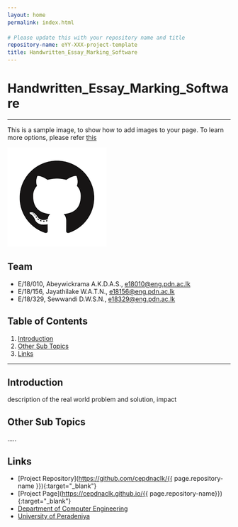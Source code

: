 ```yaml
---
layout: home
permalink: index.html

# Please update this with your repository name and title
repository-name: eYY-XXX-project-template
title: Handwritten_Essay_Marking_Software
---
```


[comment]: # "This is the standard layout for the project, but you can clean this and use your own template"

# Handwritten_Essay_Marking_Software

---

This is a sample image, to show how to add images to your page. To learn more options, please refer [this](https://projects.ce.pdn.ac.lk/docs/faq/how-to-add-an-image/)

![Sample Image](./images/sample.png)


## Team
-  E/18/010, Abeywickrama A.K.D.A.S., [e18010@eng.pdn.ac.lk](mailto:e18010@eng.pdn.ac.lk)
-  E/18/156, Jayathilake W.A.T.N., [e18156@eng.pdn.ac.lk](mailto:e18156@eng.pdn.ac.lk)
-  E/18/329, Sewwandi D.W.S.N., [e18329@eng.pdn.ac.lk](mailto:e18329@eng.pdn.ac.lk)

## Table of Contents
1. [Introduction](#introduction)
2. [Other Sub Topics](#other-sub-topics)
3. [Links](#links)

---

## Introduction

 description of the real world problem and solution, impact

## Other Sub Topics

.....

## Links

- [Project Repository](https://github.com/cepdnaclk/{{ page.repository-name }}){:target="_blank"}
- [Project Page](https://cepdnaclk.github.io/{{ page.repository-name}}){:target="_blank"}
- [Department of Computer Engineering](http://www.ce.pdn.ac.lk/)
- [University of Peradeniya](https://eng.pdn.ac.lk/)


[//]: # (Please refer this to learn more about Markdown syntax)
[//]: # (https://github.com/adam-p/markdown-here/wiki/Markdown-Cheatsheet)
